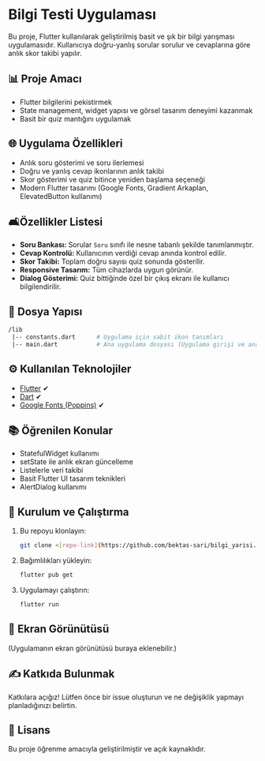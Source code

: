 # Bilgi Testi Uygulaması

Bu proje, Flutter kullanılarak geliştirilmiş basit ve şık bir bilgi yarışması uygulamasıdır. 
Kullanıcıya doğru-yanlış sorular sorulur ve cevaplarına göre anlık skor takibi yapılır.

## 📊 Proje Amacı
- Flutter bilgilerini pekistirmek
- State management, widget yapısı ve görsel tasarım deneyimi kazanmak
- Basit bir quiz mantığını uygulamak

## 🌐 Uygulama Özellikleri
- Anlık soru gösterimi ve soru ilerlemesi
- Doğru ve yanlış cevap ikonlarının anlık takibi
- Skor gösterimi ve quiz bitince yeniden başlama seçeneği
- Modern Flutter tasarımı (Google Fonts, Gradient Arkaplan, ElevatedButton kullanımı)

## 🛋Özellikler Listesi
- **Soru Bankası:** Sorular `Soru` sınıfı ile nesne tabanlı şekilde tanımlanmıştır.
- **Cevap Kontrolü:** Kullanıcının verdiği cevap anında kontrol edilir.
- **Skor Takibi:** Toplam doğru sayısı quiz sonunda gösterilir.
- **Responsive Tasarım:** Tüm cihazlarda uygun görünür.
- **Dialog Gösterimi:** Quiz bittiğinde özel bir çıkış ekranı ile kullanıcı bilgilendirilir.

## 📂 Dosya Yapısı
```bash
/lib
 |-- constants.dart      # Uygulama için sabit ikon tanımları
 |-- main.dart           # Ana uygulama dosyası (Uygulama girişi ve ana ekran)
```

## ⚙️ Kullanılan Teknolojiler
- [Flutter](https://flutter.dev/) ✔
- [Dart](https://dart.dev/) ✔
- [Google Fonts (Poppins)](https://pub.dev/packages/google_fonts) ✔

## 📚 Öğrenilen Konular
- StatefulWidget kullanımı
- setState ile anlık ekran güncelleme
- Listelerle veri takibi
- Basit Flutter UI tasarım teknikleri
- AlertDialog kullanımı

## 🔧 Kurulum ve Çalıştırma
1. Bu repoyu klonlayın:
   ```bash
   git clone <[repo-link](https://github.com/bektas-sari/bilgi_yarisi.git)>
   ```
2. Bağımlılıkları yükleyin:
   ```bash
   flutter pub get
   ```
3. Uygulamayı çalıştırın:
   ```bash
   flutter run
   ```

## 🌟 Ekran Görünütüsü
(Uygulamanın ekran görünütüsü buraya eklenebilir.)

## ✍️ Katkıda Bulunmak
Katkılara açığız! Lütfen önce bir issue oluşturun ve ne değişiklik yapmayı planladığınızı belirtin.

## 📢 Lisans
Bu proje öğrenme amacıyla geliştirilmiştir ve açık kaynaklıdır.

